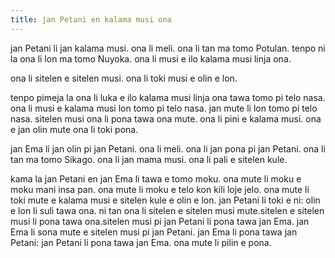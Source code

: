 ```yaml
---
title: jan Petani en kalama musi ona
---
```

jan Petani li jan kalama musi. ona li meli. ona li tan ma tomo Potulan. tenpo ni la ona li lon ma tomo Nuyoka. ona li musi e ilo kalama musi linja ona.

ona li sitelen e sitelen musi. ona li toki musi e olin e lon. 

tenpo pimeja la ona li luka e ilo kalama musi linja ona tawa tomo pi telo nasa. ona li musi e kalama musi lon tomo pi telo nasa. jan mute li lon tomo pi telo nasa. sitelen musi ona li pona tawa ona mute. ona li pini e kalama musi. ona e jan olin mute ona li toki pona.

jan Ema li jan olin pi jan Petani. ona li meli. ona li jan pona pi jan Petani. ona li tan ma tomo Sikago. ona li jan mama musi. ona li pali e sitelen kule.

kama la jan Petani en jan Ema li tawa e tomo moku. ona mute li moku e moku mani insa pan. ona mute li moku e telo kon kili loje jelo. ona mute li toki mute e kalama musi e sitelen kule e olin e lon. jan Petani li toki e ni: olin e lon li suli tawa ona. ni tan ona li sitelen e sitelen musi mute.sitelen e sitelen musi li pona tawa ona.sitelen musi pi jan Petani li pona tawa jan Ema. jan Ema li sona mute e sitelen musi pi jan Petani. jan Ema li pona tawa jan Petani: jan Petani li pona tawa jan Ema. ona mute li pilin e pona.